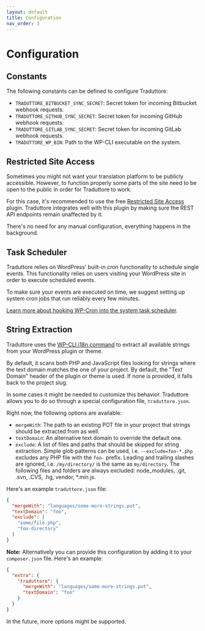 ```yaml
---
layout: default
title: Configuration
nav_order: 3
---
```


# Configuration

## Constants

The following constants can be defined to configure Traduttore:

* `TRADUTTORE_BITBUCKET_SYNC_SECRET`: Secret token for incoming Bitbucket webhook requests.
* `TRADUTTORE_GITHUB_SYNC_SECRET`: Secret token for incoming GitHub webhook requests.
* `TRADUTTORE_GITLAB_SYNC_SECRET`: Secret token for incoming GitLab webhook requests.
* `TRADUTTORE_WP_BIN`: Path to the WP-CLI executable on the system.

## Restricted Site Access

Sometimes you might not want your translation platform to be publicly accessible. However, to function properly some parts of the site need to be open to the public in order for Traduttore to work.

For this case, it's recommended to use the free [Restricted Site Access](https://wordpress.org/plugins/restricted-site-access/) plugin. Traduttore integrates well with this plugin by making sure the REST API endpoints remain unaffected by it.

There's no need for any manual configuration, everything happens in the background.

## Task Scheduler

Traduttore relies on WordPress' built-in cron functionality to schedule single events. This functionality relies on users visiting your WordPress site in order to execute scheduled events.

To make sure your events are executed on time, we suggest setting up system cron jobs that run reliably every few minutes.

[Learn more about hooking WP-Cron into the system task scheduler](https://developer.wordpress.org/plugins/cron/hooking-into-the-system-task-scheduler/).

## String Extraction

Traduttore uses the [WP-CLI i18n command](https://github.com/wp-cli/i18n-command) to extract all available strings from your WordPress plugin or theme.

By default, it scans both PHP and JavaScript files looking for strings where the text domain matches the one of your project. By default, the "Text Domain" header of the plugin or theme is used.	If none is provided, it falls back to the project slug.

In some cases it might be needed to customize this behavior. Traduttore allows you to do so through a special configuration file, `traduttore.json`.

Right now, the following options are available:

* `mergeWith`: The path to an existing POT file in your project that strings should be extracted from as well.
* `textDomain`: An alternative text domain to override the default one.
* `exclude`: A list of files and paths that should be skipped for string extraction.
  Simple glob patterns can be used, i.e. `--exclude=foo-*.php` excludes any PHP file with the `foo-` prefix.
  Leading and trailing slashes are ignored, i.e. `/my/directory/` is the same as `my/directory`.
  The following files and folders are always excluded: node_modules, .git, .svn, .CVS, .hg, vendor, *.min.js.

Here's an example `traduttore.json` file:

```json
{
  "mergeWith": "languages/some-more-strings.pot",
  "textDomain": "foo",
  "exclude": [
    "some/file.php",
    "foo-directory"
  ]
}
```

**Note:** Alternatively you can provide this configuration by adding it to your `composer.json` file. Here's an example:

```json
{
  "extra": {
    "traduttore": {
      "mergeWith": "languages/some-more-strings.pot",
      "textDomain": "foo"
    }
  }
}
```

In the future, more options might be supported.
